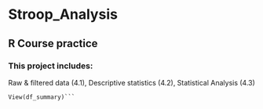 # Stroop_Analysis
## R Course practice
### This project includes:
Raw & filtered data (4.1), Descriptive statistics (4.2), Statistical Analysis (4.3)
```df_summary <- df |> group_by(task, congruency) |> summarise(mean_rt = mean(rt), sd_rt = sd(rt))
View(df_summary)```
